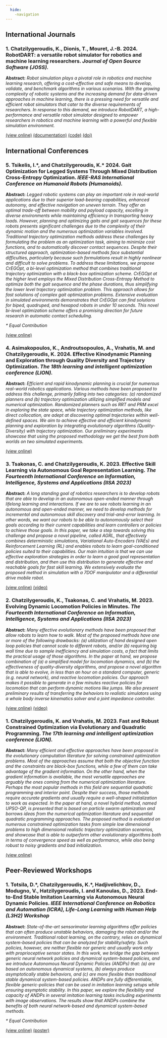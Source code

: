```yaml
---
  hide:
    -navigation
---
```


## International Journals

### 1. Chatzilygeroudis, K., Dionis, T., Mouret, J.-B. 2024. **RobotDART: a versatile robot simulator for robotics and machine learning researchers**. *Journal of Open Source Software (JOSS).*

   **Abstract:** *Robot simulation plays a pivotal role in robotics and machine learning research, offering a cost-effective and safe means to develop, validate, and benchmark algorithms in various scenarios. With the growing complexity of robotic systems and the increasing demand for data-driven approaches in machine learning, there is a pressing need for versatile and efficient robot simulators that cater to the diverse requirements of researchers. In response to this demand, we introduce RobotDART, a high-performance and versatile robot simulator designed to empower researchers in robotics and machine learning with a powerful and flexible simulation environment.*

   [(view online)](https://joss.theoj.org/papers/10.21105/joss.06771)
   [(documentation)](https://nosalro.github.io/robot_dart/)
   [(code)](https://github.com/NOSALRO/robot_dart)
   [(doi)](https://doi.org/10.21105/joss.06771)

## International Conferences

### 5. Tsikelis, I.\*, and Chatzilygeroudis, K.\* 2024. **Gait Optimization for Legged Systems Through Mixed Distribution Cross-Entropy Optimization**. *IEEE-RAS International Conference on Humanoid Robots (Humanoids).*

   **Abstract:** *Legged robotic systems can play an important role in real-world applications due to their superior load-bearing capabilities, enhanced autonomy, and effective navigation on uneven terrain. They offer an optimal trade-off between mobility and payload capacity, excelling in diverse environments while maintaining efficiency in transporting heavy loads. However, planning and optimizing gaits and gait sequences for these robots presents significant challenges due to the complexity of their dynamic motion and the numerous optimization variables involved. Traditional trajectory optimization methods address these challenges by formulating the problem as an optimization task, aiming to minimize cost functions, and to automatically discover contact sequences. Despite their structured approach, optimization-based methods face substantial difficulties, particularly because such formulations result in highly nonlinear and difficult to solve problems. To address these limitations, we propose CrEGOpt, a bi-level optimization method that combines traditional trajectory optimization with a black-box optimization scheme. CrEGOpt at the higher level employs the Mixed Distribution Cross-Entropy Method to optimize both the gait sequence and the phase durations, thus simplifying the lower level trajectory optimization problem. This approach allows for fast solutions of complex gait optimization problems. Extensive evaluation in simulated environments demonstrates that CrEGOpt can find solutions for biped, quadruped, and hexapod robots in under 10 seconds. This novel bi-level optimization scheme offers a promising direction for future research in automatic contact scheduling.*

   *\* Equal Contribution*

   [(view online)](https://arxiv.org/abs/2410.02891)

### 4. Asimakopoulos, K., Androutsopoulos, A., Vrahatis, M. and Chatzilygeroudis, K. 2024. **Effective Kinodynamic Planning and Exploration through Quality Diversity and Trajectory Optimization**. *The 18th learning and intelligent optimization conference (LION).*

   **Abstract:** *Efficient and rapid kinodynamic planning is crucial for numerous real-world robotics applications. Various methods have been proposed to address this challenge, primarily falling into two categories: (a) randomized planners and (b) trajectory optimization utilizing simplified models and numerical optimization. Randomized planners such as RRT and PRM excel in exploring the state space, while trajectory optimization methods, like direct collocation, are adept at discovering optimal trajectories within well-defined spaces. We aim to achieve effective and efficient kinodynamic planning and exploration by integrating evolutionary algorithms (Quality-Diversity) with trajectory optimization. Our preliminary experiments showcase that using the proposed methodology we get the best from both worlds on two simulated experiments.*

   [(view online)](https://costashatz.github.io/files/LION18.pdf)

### 3. Tsakonas, C. and Chatzilygeroudis, K. 2023. **Effective Skill Learning via Autonomous Goal Representation Learning**. *The Fourteenth International Conference on Information, Intelligence, Systems and Applications (IISA 2023)*

   **Abstract:** *A long standing goal of robotics researchers is to develop robots that are able to develop in an autonomous open-ended manner through lifelong learning and interactions. If we are to see robots learning in an autonomous and open-ended manner, we need to develop methods for incremental and autonomous skill discovery and trial-and-error learning. In other words, we want our robots to be able to autonomously select their goals according to their current capabilities and learn controllers or policies to achieve those goals. In this paper, we take a step towards solving this challenge and propose a novel pipeline, called AGRL, that effectively combines deterministic simulations, Variational Auto-Encoders (VAEs) and Reinforcement Learning (RL) and enables robots to learn goal-conditioned policies suited to their capabilities. Our main intuition is that we can use effective exploration strategies in order to learn a good goal representation and distribution, and then use this distribution to generate effective and reachable goals for fast skill learning. We extensively evaluate the proposed method in simulation with a 7DOF manipulator and a differential drive mobile robot.*

   [(view online)](https://costashatz.github.io/files/IISA2023-AGRL.pdf) [(video)](https://www.youtube.com/watch?v=x-j5mid6jxM)

### 2. Chatzilygeroudis, K., Tsakonas, C. and Vrahatis, M. 2023. **Evolving Dynamic Locomotion Policies in Minutes**. *The Fourteenth International Conference on Information, Intelligence, Systems and Applications (IISA 2023)*

   **Abstract:** *Many effective evolutionary methods have been proposed that allow robots to learn how to walk. Most of the proposed methods have one or more of the following drawbacks: (a) utilization of hand designed open loop policies that cannot scale to different robots, and/or (b) requiring big wall time due to sample inefficiency and simulation costs, a fact that limits the practical usage of those algorithms. In the paper at hand, we propose combination of (a) a simplified model for locomotion dynamics, and (b) the effectiveness of quality-diversity algorithms, and propose a novel algorithm that is able to evolve, in less than an hour on a standard computer, generic (e.g. neural network), and reactive locomotion policies. Our approach makes it possible to generate in a few minutes reactive policies for locomotion that can perform dynamic motions like jumps. We also present preliminary results of transferring the behaviors to realistic simulators using a whole body inverse kinematics solver and a joint impedance controller.*

   [(view online)](https://costashatz.github.io/files/IISA2023-EvoLoco.pdf) [(video)](https://www.youtube.com/watch?v=VdyUlAAWMzQ)

### 1. Chatzilygeroudis, K. and Vrahatis, M. 2023. **Fast and Robust Constrained Optimization via Evolutionary and Quadratic Programming**. *The 17th learning and intelligent optimization conference (LION).*

   **Abstract:** *Many efficient and effective approaches have been proposed in the evolutionary computation literature for solving constrained optimization problems. Most of the approaches assume that both the objective function and the constraints are black-box functions, while a few of them can take advantage of the gradient information. On the other hand, when the gradient information is available, the most versatile approaches are arguably the ones coming from the numerical optimization literature. Perhaps the most popular methods in this field are sequential quadratic programming and interior point. Despite their success, those methods require accurate gradients and usually require a well-shaped initialization to work as expected. In the paper at hand, a novel hybrid method, named UPSO-QP, is presented that is based on particle swarm optimization and borrows ideas from the numerical optimization literature and sequential quadratic programming approaches. The proposed method is evaluated on numerous constrained optimization tasks from simple low dimensional problems to high dimensional realistic trajectory optimization scenarios, and showcase that is able to outperform other evolutionary algorithms both in terms of convergence speed as well as performance, while also being robust to noisy gradients and bad initialization.*

   [(view online)](http://costashatz.github.io/files/LION17.pdf)

## Peer-Reviewed Workshops

### 1. Totsila, D.\*, Chatzilygeroudis, K.\*, Hadjivelichkov, D., Modugno, V., Hatzilygeroudis, I. and Kanoulas, D., 2023. **End-to-End Stable Imitation Learning via Autonomous Neural Dynamic Policies**. *IEEE International Conference on Robotics and Automation (ICRA), Life-Long Learning with Human Help (L3H2) Workshop*

   **Abstract:** *State-of-the-art sensorimotor learning algorithms offer policies that can often produce unstable behaviors, damaging the robot and/or the environment. Traditional robot learning, on the contrary, relies on dynamical system-based policies that can be analyzed for stability/safety. Such policies, however, are neither flexible nor generic and usually work only with proprioceptive sensor states. In this work, we bridge the gap between generic neural network policies and dynamical system-based policies, and we introduce Autonomous Neural Dynamic Policies (ANDPs) that: (a) are based on autonomous dynamical systems, (b) always produce asymptotically stable behaviors, and (c) are more flexible than traditional stable dynamical system-based policies. ANDPs are fully differentiable, flexible generic-policies that can be used in imitation learning setups while ensuring asymptotic stability. In this paper, we explore the flexibility and capacity of ANDPs in several imitation learning tasks including experiments with image observations. The results show that ANDPs combine the benefits of both neural network-based and dynamical system-based methods.*

   *\* Equal Contribution*

   [(view online)](https://arxiv.org/abs/2305.12886)
   [(poster)](files/2023-ICRA-L3H2-Poster-ANDPs.pdf)
